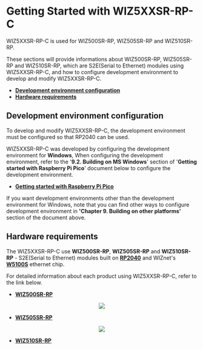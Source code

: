 # Getting Started with WIZ5XXSR-RP-C

WIZ5XXSR-RP-C is used for WIZ500SR-RP, WIZ505SR-RP and WIZ510SR-RP.

These sections will provide informations about WIZ500SR-RP, WIZ505SR-RP and WIZ510SR-RP, which are S2E(Serial to Ethernet) modules using WIZ5XXSR-RP-C, and how to configure development environment to develop and modify WIZ5XXSR-RP-C.

- [**Development environment configuration**](#development_environment_configuration)
- [**Hardware requirements**](#hardware_requirements)



<a name="development_environment_configuration"></a>
## Development environment configuration

To develop and modify WIZ5XXSR-RP-C, the development environment must be configured so that RP2040 can be used.

WIZ5XXSR-RP-C was developed by configuring the development environment for **Windows**, When configuring the development environment, refer to the '**9.2. Building on MS Windows**' section of '**Getting started with Raspberry Pi Pico**' document below to configure the development environment.

- [**Getting started with Raspberry Pi Pico**][link-getting_started_with_raspberry_pi_pico]

If you want development environments other than the development environment for Windows, note that you can find other ways to configure development environment in **'Chapter 9. Building on other platforms'**  section of the document above.



<a name="hardware_requirements"></a>
## Hardware requirements

The WIZ5XXSR-RP-C use **WIZ500SR-RP**, **WIZ505SR-RP** and **WIZ510SR-RP** - S2E(Serial to Ethernet) modules built on [**RP2040**][link-rp2040] and WIZnet's [**W5100S**][link-w5100s] ethernet chip.

For detailed information about each product using WIZ5XXSR-RP-C, refer to the link below.

- [**WIZ500SR-RP**][link-wiz500sr-rp]

<p align="center"><img src="https://github.com/Wiznet/W5XXSR-RP-C/blob/main/static/images/getting_started/raspberry_pi_pico_main.png"></p>

- [**WIZ505SR-RP**][link-wiz505sr-rp]

<p align="center"><img src="https://github.com/Wiznet/W5XXSR-RP-C/blob/main/static/images/getting_started/raspberry_pi_pico_main.png"></p>

- [**WIZ510SR-RP**][link-wiz510sr-rp]



<!--
Link
-->

[link-getting_started_with_raspberry_pi_pico]: https://datasheets.raspberrypi.org/pico/getting-started-with-pico.pdf
[link-rp2040]: https://www.raspberrypi.org/products/rp2040/
[link-w5100s]: https://docs.wiznet.io/Product/iEthernet/W5100S/overview
[link-wiz500sr-rp]: https://docs.wiznet.io/Product/S2E-Module/WIZ500SR-RP/datasheet
[link-wiz505sr-rp]: https://docs.wiznet.io/Product/S2E-Module/WIZ505SR-RP/datasheet
[link-wiz510sr-rp]: https://docs.wiznet.io/Product/S2E-Module/WIZ510SR-RP/datasheet
[link-wiz500sr-rp_main]: https://github.com/Wiznet/W5XXSR-RP-C/blob/main/static/images/getting_started/w5500-evb-pico_main.png
[link-wiz505sr-rp_main]: https://github.com/Wiznet/W5XXSR-RP-C/blob/main/static/images/getting_started/w5500-evb-pico_main.png
